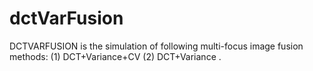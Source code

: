 # dctVarFusion
DCTVARFUSION is the simulation of following multi-focus image fusion methods: (1) DCT+Variance+CV (2) DCT+Variance .
